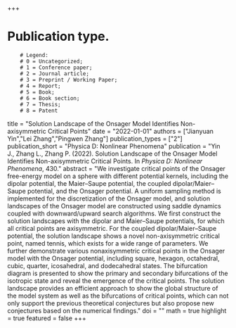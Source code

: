 +++
# Publication type.
        # Legend: 
        # 0 = Uncategorized; 
        # 1 = Conference paper; 
        # 2 = Journal article;
        # 3 = Preprint / Working Paper; 
        # 4 = Report; 
        # 5 = Book; 
        # 6 = Book section;
        # 7 = Thesis; 
        # 8 = Patent
title = "Solution Landscape of the Onsager Model Identifies Non-axisymmetric Critical Points"
date = "2022-01-01"
authors = ["Jianyuan Yin","Lei Zhang","Pingwen Zhang"]
publication_types = ["2"]
publication_short = "Physica D: Nonlinear Phenomena"
publication = "Yin J., Zhang L., Zhang P. (2022). Solution Landscape of the Onsager Model Identifies Non-axisymmetric Critical Points. In _Physica D: Nonlinear Phenomena_, 430."
abstract = "We investigate critical points of the Onsager free-energy model on a sphere with different potential kernels, including the dipolar potential, the Maier–Saupe potential, the coupled dipolar/Maier–Saupe potential, and the Onsager potential. A uniform sampling method is implemented for the discretization of the Onsager model, and solution landscapes of the Onsager model are constructed using saddle dynamics coupled with downward/upward search algorithms. We first construct the solution landscapes with the dipolar and Maier–Saupe potentials, for which all critical points are axisymmetric. For the coupled dipolar/Maier–Saupe potential, the solution landscape shows a novel non-axisymmetric critical point, named tennis, which exists for a wide range of parameters. We further demonstrate various nonaxisymmetric critical points in the Onsager model with the Onsager potential, including square, hexagon, octahedral, cubic, quarter, icosahedral, and dodecahedral states. The bifurcation diagram is presented to show the primary and secondary bifurcations of the isotropic state and reveal the emergence of the critical points. The solution landscape provides an efficient approach to show the global structure of the model system as well as the bifurcations of critical points, which can not only support the previous theoretical conjectures but also propose new conjectures based on the numerical findings."
doi = ""
math = true
highlight = true
featured = false
+++